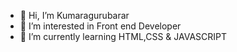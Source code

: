 - 👋 Hi, I’m Kumaragurubarar
- 👀 I’m interested in Front end Developer
- 🌱 I’m currently learning HTML,CSS & JAVASCRIPT

<!---
Kumara023/Kumara023 is a ✨ special ✨ repository because its `README.md` (this file) appears on your GitHub profile.
You can click the Preview link to take a look at your changes.
--->
